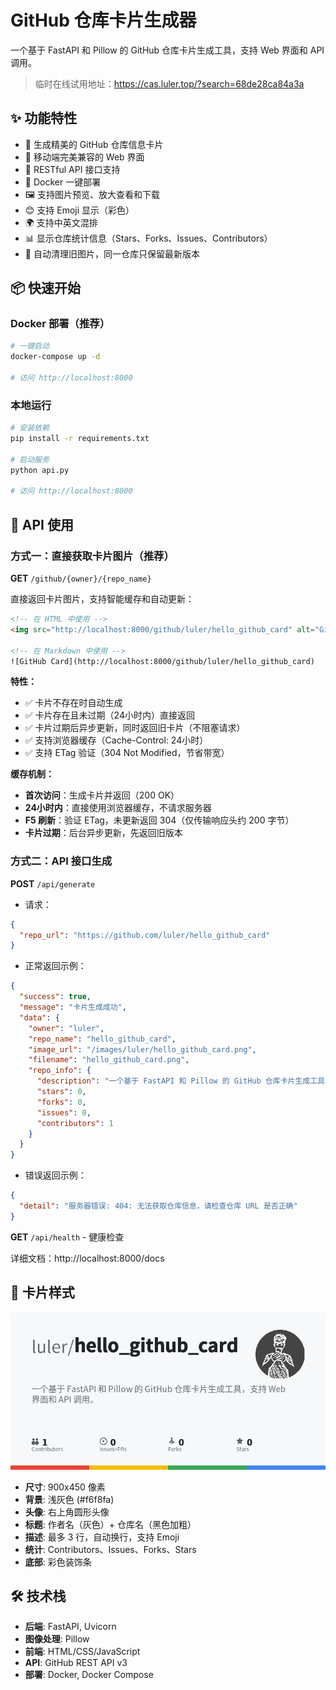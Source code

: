 # GitHub 仓库卡片生成器

一个基于 FastAPI 和 Pillow 的 GitHub 仓库卡片生成工具，支持 Web 界面和 API 调用。

> 临时在线试用地址：https://cas.luler.top/?search=68de28ca84a3a

## ✨ 功能特性

- 🎨 生成精美的 GitHub 仓库信息卡片
- 📱 移动端完美兼容的 Web 界面
- 🚀 RESTful API 接口支持
- 🐳 Docker 一键部署
- 🖼️ 支持图片预览、放大查看和下载
- 😊 支持 Emoji 显示（彩色）
- 🌍 支持中英文混排
- 📊 显示仓库统计信息（Stars、Forks、Issues、Contributors）
- 🔄 自动清理旧图片，同一仓库只保留最新版本

## 📦 快速开始

### Docker 部署（推荐）

```bash
# 一键启动
docker-compose up -d

# 访问 http://localhost:8000
```

### 本地运行

```bash
# 安装依赖
pip install -r requirements.txt

# 启动服务
python api.py

# 访问 http://localhost:8000
```

## 🔌 API 使用

### 方式一：直接获取卡片图片（推荐）

**GET** `/github/{owner}/{repo_name}`

直接返回卡片图片，支持智能缓存和自动更新：

```html
<!-- 在 HTML 中使用 -->
<img src="http://localhost:8000/github/luler/hello_github_card" alt="GitHub Card">

<!-- 在 Markdown 中使用 -->
![GitHub Card](http://localhost:8000/github/luler/hello_github_card)
```

**特性：**

- ✅ 卡片不存在时自动生成
- ✅ 卡片存在且未过期（24小时内）直接返回
- ✅ 卡片过期后异步更新，同时返回旧卡片（不阻塞请求）
- ✅ 支持浏览器缓存（Cache-Control: 24小时）
- ✅ 支持 ETag 验证（304 Not Modified，节省带宽）

**缓存机制：**

- **首次访问**：生成卡片并返回（200 OK）
- **24小时内**：直接使用浏览器缓存，不请求服务器
- **F5 刷新**：验证 ETag，未更新返回 304（仅传输响应头约 200 字节）
- **卡片过期**：后台异步更新，先返回旧版本

### 方式二：API 接口生成

**POST** `/api/generate`

- 请求：

```json
{
  "repo_url": "https://github.com/luler/hello_github_card"
}
```

- 正常返回示例：

```json
{
  "success": true,
  "message": "卡片生成成功",
  "data": {
    "owner": "luler",
    "repo_name": "hello_github_card",
    "image_url": "/images/luler/hello_github_card.png",
    "filename": "hello_github_card.png",
    "repo_info": {
      "description": "一个基于 FastAPI 和 Pillow 的 GitHub 仓库卡片生成工具，支持 Web 界面和 API 调用。",
      "stars": 0,
      "forks": 0,
      "issues": 0,
      "contributors": 1
    }
  }
}
```

- 错误返回示例：

```json
{
  "detail": "服务器错误: 404: 无法获取仓库信息，请检查仓库 URL 是否正确"
}
```

**GET** `/api/health` - 健康检查

详细文档：http://localhost:8000/docs

## 🎨 卡片样式

![](example.png)

- **尺寸**: 900x450 像素
- **背景**: 浅灰色 (#f6f8fa)
- **头像**: 右上角圆形头像
- **标题**: 作者名（灰色）+ 仓库名（黑色加粗）
- **描述**: 最多 3 行，自动换行，支持 Emoji
- **统计**: Contributors、Issues、Forks、Stars
- **底部**: 彩色装饰条

## 🛠️ 技术栈

- **后端**: FastAPI, Uvicorn
- **图像处理**: Pillow
- **前端**: HTML/CSS/JavaScript
- **API**: GitHub REST API v3
- **部署**: Docker, Docker Compose
